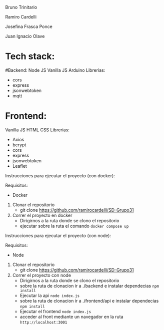 Bruno Trinitario

Ramiro Cardelli

Josefina Frasca Ponce

Juan Ignacio Olave

# Tech stack:

#Backend:
Node JS
Vanilla JS
Arduino
Librerias:

- cors
- express
- jsonwebtoken
- mqtt

# Frontend:

Vanilla JS
HTML
CSS
Librerias:

- Axios
- bcrypt
- cors
- express
- jsonwebtoken
- Leaflet

Instrucciones para ejecutar el proyecto (con docker):

Requisitos:

- Docker

1. Clonar el repositorio
   - git clone https://github.com/ramirocardelli/SD-Grupo31
2. Correr el proyecto en docker
   - Dirigirnos a la ruta donde se clono el repositorio
   - ejecutar sobre la ruta el comando `docker compose up`

Instrucciones para ejecutar el proyecto (con node):

Requisitos:

- Node

1. Clonar el repositorio
   - git clone https://github.com/ramirocardelli/SD-Grupo31
2. Correr el proyecto con node
   - Dirigirnos a la ruta donde se clono el repositorio
   - sobre la ruta de clonacion ir a ./backend e instalar dependecias `npm install`
   - Ejecutar la api `node index.js`
   - sobre la ruta de clonacion ir a ./frontend/api e instalar dependecias `npm install`
   - Ejecutar el frontend `node index.js`
   - acceder al front mediante un navegador en la ruta `http://localhost:3001`
